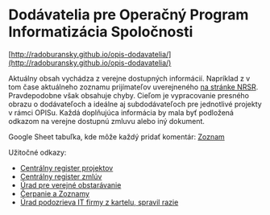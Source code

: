 # Dodávatelia pre Operačný Program Informatizácia Spoločnosti

[http://radoburansky.github.io/opis-dodavatelia/](http://radoburansky.github.io/opis-dodavatelia/)

Aktuálny obsah vychádza z verejne dostupných informácií. Napríklad z v tom čase aktuálneho zoznamu prijímateľov uverejneného [na stránke NRSR](http://www.nsrr.sk/cerpanie/). Pravdepodobne však obsahuje chyby. Cieľom je vypracovanie presného obrazu o dodávateľoch a ideálne aj subdodávateľoch pre jednotlivé projekty v rámci OPISu. Každá doplňujúca informácia by mala byť podložená odkazom na verejne dostupnú zmluvu alebo iný dokument.

Google Sheet tabuľka, kde môže každý pridať komentár:
[Zoznam](https://docs.google.com/spreadsheets/d/1jk5A7iwA0YarantGYVOUsnwlhtyy3E2NNuBdFBu4YTQ/edit#gid=459710494)

Užitočné odkazy:

- [Centrálny register projektov](http://www.crp.gov.sk/)
- [Centrálny register zmlúv](https://www.crz.gov.sk/)
- [Úrad pre verejné obstarávanie](http://www2.uvo.gov.sk/evestnik/-/vestnik/searchResult)
- [Čerpanie a Zoznamy](http://www.nsrr.sk/cerpanie/)
- [Úrad podozrieva IT firmy z kartelu, spravil razie](http://ekonomika.sme.sk/c/7101559/urad-podozrieva-it-firmy-z-kartelu-spravil-razie.html) 
